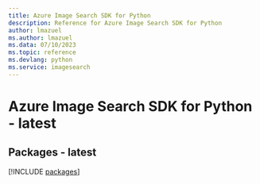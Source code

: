```yaml
---
title: Azure Image Search SDK for Python
description: Reference for Azure Image Search SDK for Python
author: lmazuel
ms.author: lmazuel
ms.data: 07/10/2023
ms.topic: reference
ms.devlang: python
ms.service: imagesearch
---
```

# Azure Image Search SDK for Python - latest
## Packages - latest
[!INCLUDE [packages](image-search-index.md)]